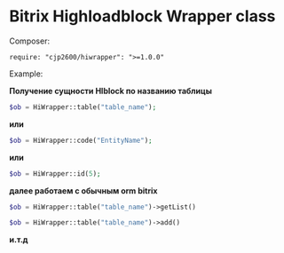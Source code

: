 
# <a name="about"></a>Bitrix Highloadblock Wrapper class

Composer:

```
require: "cjp2600/hiwrapper": ">=1.0.0"
```

Example:

**Получение сущности Hlblock по названию таблицы**
```php
$ob = HiWrapper::table("table_name");
```
**или**
```php
$ob = HiWrapper::code("EntityName");
```
**или**
```php
$ob = HiWrapper::id(5);
```

**далее работаем с обычным orm bitrix**
```php
$ob = HiWrapper::table("table_name")->getList()
```
```php
$ob = HiWrapper::table("table_name")->add()
```

**и.т.д**
